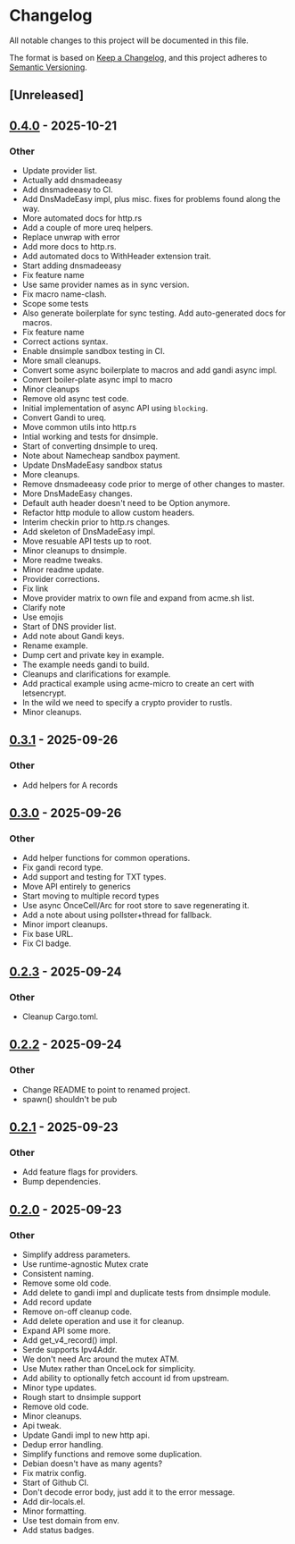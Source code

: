 # Changelog

All notable changes to this project will be documented in this file.

The format is based on [Keep a Changelog](https://keepachangelog.com/en/1.0.0/),
and this project adheres to [Semantic Versioning](https://semver.org/spec/v2.0.0.html).

## [Unreleased]

## [0.4.0](https://github.com/tarka/zone-edit/compare/v0.3.1...v0.4.0) - 2025-10-21

### Other

- Update provider list.
- Actually add dnsmadeeasy
- Add dnsmadeeasy to CI.
- Add DnsMadeEasy impl, plus misc. fixes for problems found along the way.
- More automated docs for http.rs
- Add a couple of more ureq helpers.
- Replace unwrap with error
- Add more docs to http.rs.
- Add automated docs to WithHeader extension trait.
- Start adding dnsmadeeasy
- Fix feature name
- Use same provider names as in sync version.
- Fix macro name-clash.
- Scope some tests
- Also generate boilerplate for sync testing. Add auto-generated docs for macros.
- Fix feature name
- Correct actions syntax.
- Enable dnsimple sandbox testing in CI.
- More small cleanups.
- Convert some async boilerplate to macros and add gandi async impl.
- Convert boiler-plate async impl to macro
- Minor cleanups
- Remove old async test code.
- Initial implementation of async API using `blocking`.
- Convert Gandi to ureq.
- Move common utils into http.rs
- Intial working and tests for dnsimple.
- Start of converting dnsimple to ureq.
- Note about Namecheap sandbox payment.
- Update DnsMadeEasy sandbox status
- More cleanups.
- Remove dnsmadeeasy code prior to merge of other changes to master.
- More DnsMadeEasy changes.
- Default auth header doesn't need to be Option anymore.
- Refactor http module to allow custom headers.
- Interim checkin prior to http.rs changes.
- Add skeleton of DnsMadeEasy impl.
- Move resuable API tests up to root.
- Minor cleanups to dnsimple.
- More readme tweaks.
- Minor readme update.
- Provider corrections.
- Fix link
- Move provider matrix to own file and expand from acme.sh list.
- Clarify note
- Use emojis
- Start of DNS provider list.
- Add note about Gandi keys.
- Rename example.
- Dump cert and private key in example.
- The example needs gandi to build.
- Cleanups and clarifications for example.
- Add practical example using acme-micro to create an cert with letsencrypt.
- In the wild we need to specify a crypto provider to rustls.
- Minor cleanups.

## [0.3.1](https://github.com/tarka/zone-edit/compare/v0.3.0...v0.3.1) - 2025-09-26

### Other

- Add helpers for A records

## [0.3.0](https://github.com/tarka/zone-edit/compare/v0.2.3...v0.3.0) - 2025-09-26

### Other

- Add helper functions for common operations.
- Fix gandi record type.
- Add support and testing for TXT types.
- Move API entirely to generics
- Start moving to multiple record types
- Use async OnceCell/Arc for root store to save regenerating it.
- Add a note about using pollster+thread for fallback.
- Minor import cleanups.
- Fix base URL.
- Fix CI badge.

## [0.2.3](https://github.com/tarka/zone-edit/compare/v0.2.2...v0.2.3) - 2025-09-24

### Other

- Cleanup Cargo.toml.

## [0.2.2](https://github.com/tarka/zone-edit/compare/v0.2.1...v0.2.2) - 2025-09-24

### Other

- Change README to point to renamed project.
- spawn() shouldn't be pub

## [0.2.1](https://github.com/tarka/zone-edit/compare/v0.2.0...v0.2.1) - 2025-09-23

### Other

- Add feature flags for providers.
- Bump dependencies.

## [0.2.0](https://github.com/tarka/zone-edit/compare/v0.1.1...v0.2.0) - 2025-09-23

### Other

- Simplify address parameters.
- Use runtime-agnostic Mutex crate
- Consistent naming.
- Remove some old code.
- Add delete to gandi impl and duplicate tests from dnsimple module.
- Add record update
- Remove on-off cleanup code.
- Add delete operation and use it for cleanup.
- Expand API some more.
- Add get_v4_record() impl.
- Serde supports Ipv4Addr.
- We don't need Arc around the mutex ATM.
- Use Mutex rather than OnceLock for simplicity.
- Add ability to optionally fetch account id from upstream.
- Minor type updates.
- Rough start to dnsimple support
- Remove old code.
- Minor cleanups.
- Api tweak.
- Update Gandi impl to new http api.
- Dedup error handling.
- Simplify functions and remove some duplication.
- Debian doesn't have as many agents?
- Fix matrix config.
- Start of Github CI.
- Don't decode error body, just add it to the error message.
- Add dir-locals.el.
- Minor formatting.
- Use test domain from env.
- Add status badges.
